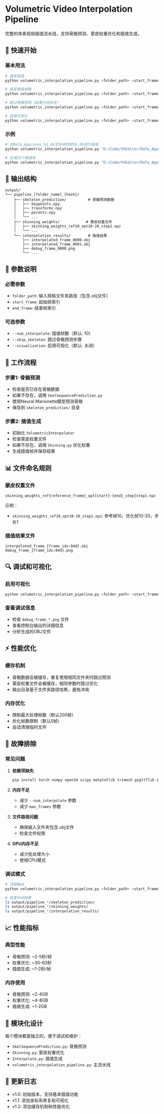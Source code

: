 # Volumetric Video Interpolation Pipeline

完整的体素视频插值流水线，支持骨骼预测、蒙皮权重优化和插值生成。

## 🚀 快速开始

### 基本用法

```bash
# 基本插值
python volumetric_interpolation_pipeline.py <folder_path> <start_frame> <end_frame>

# 指定插值帧数
python volumetric_interpolation_pipeline.py <folder_path> <start_frame> <end_frame> --num_interpolate 20

# 跳过骨骼预测（如果已经存在）
python volumetric_interpolation_pipeline.py <folder_path> <start_frame> <end_frame> --skip_skeleton

# 启用可视化
python volumetric_interpolation_pipeline.py <folder_path> <start_frame> <end_frame> --visualization
```

### 示例

```bash
# 对Rafa_Approves_hd_4k文件夹的帧10-20进行插值
python volumetric_interpolation_pipeline.py "D:/Code/VVEditor/Rafa_Approves_hd_4k" 10 20

# 生成20个插值帧
python volumetric_interpolation_pipeline.py "D:/Code/VVEditor/Rafa_Approves_hd_4k" 10 20 --num_interpolate 20
```

## 📁 输出结构

```
output/
└── pipeline_[folder_name]_[hash]/
    ├── skeleton_prediction/          # 骨骼预测数据
    │   ├── keypoints.npy
    │   ├── transforms.npy
    │   ├── parents.npy
    │   └── ...
    ├── skinning_weights/            # 蒙皮权重文件
    │   ├── skinning_weights_ref10_opt10-20_step1.npz
    │   └── ...
    └── interpolation_results/        # 插值结果
        ├── interpolated_frame_0000.obj
        ├── interpolated_frame_0001.obj
        ├── debug_frame_0000.png
        └── ...
```

## 🔧 参数说明

### 必需参数
- `folder_path`: 输入网格文件夹路径（包含.obj文件）
- `start_frame`: 起始帧索引
- `end_frame`: 结束帧索引

### 可选参数
- `--num_interpolate`: 插值帧数（默认: 10）
- `--skip_skeleton`: 跳过骨骼预测步骤
- `--visualization`: 启用可视化（默认: 关闭）

## 🎯 工作流程

### 步骤1: 骨骼预测
- 检查是否已存在骨骼数据
- 如果不存在，调用 `SkelSequencePrediction.py`
- 使用Neural Marionette模型预测骨骼
- 保存到 `skeleton_prediction/` 目录

### 步骤2: 插值生成
- 初始化 `VolumetricInterpolator`
- 检查蒙皮权重文件
- 如果不存在，调用 `Skinning.py` 优化权重
- 生成插值帧并保存结果

## 📊 文件命名规则

### 蒙皮权重文件
```
skinning_weights_ref{reference_frame}_opt{start}-{end}_step{step}.npz
```

示例：
- `skinning_weights_ref10_opt10-20_step1.npz`: 参考帧10，优化帧10-20，步长1

### 插值结果文件
```
interpolated_frame_{frame_idx:04d}.obj
debug_frame_{frame_idx:04d}.png
```

## 🔍 调试和可视化

### 启用可视化
```bash
python volumetric_interpolation_pipeline.py <folder_path> <start_frame> <end_frame> --visualization
```

### 查看调试信息
- 检查 `debug_frame_*.png` 文件
- 查看控制台输出的详细信息
- 分析生成的OBJ文件

## ⚡ 性能优化

### 缓存机制
- 骨骼数据会被缓存，重复使用相同文件夹时跳过预测
- 蒙皮权重文件会被缓存，相同参数时跳过优化
- 输出目录基于文件夹路径哈希，避免冲突

### 内存优化
- 限制最大处理帧数（默认200帧）
- 优化帧数限制（默认5帧）
- 自动清理临时文件

## 🐛 故障排除

### 常见问题

1. **依赖项缺失**
   ```bash
   pip install torch numpy open3d scipy matplotlib trimesh pygltflib imageio opencv-python
   ```

2. **内存不足**
   - 减少 `--num_interpolate` 参数
   - 减少 `max_frames` 参数

3. **文件路径问题**
   - 确保输入文件夹包含.obj文件
   - 检查文件权限

4. **GPU内存不足**
   - 减少批处理大小
   - 使用CPU模式

### 调试模式

```bash
# 详细输出
python volumetric_interpolation_pipeline.py <folder_path> <start_frame> <end_frame> --visualization

# 检查中间结果
ls output/pipeline_*/skeleton_prediction/
ls output/pipeline_*/skinning_weights/
ls output/pipeline_*/interpolation_results/
```

## 📈 性能指标

### 典型性能
- 骨骼预测: ~2-5秒/帧
- 权重优化: ~30-60秒
- 插值生成: ~1-2秒/帧

### 内存使用
- 骨骼预测: ~2-4GB
- 权重优化: ~4-8GB
- 插值生成: ~1-2GB

## 🔄 模块化设计

每个模块都是独立的，便于调试和维护：

- `SkelSequencePrediction.py`: 骨骼预测
- `Skinning.py`: 蒙皮权重优化
- `Interpolate.py`: 插值生成
- `volumetric_interpolation_pipeline.py`: 主流水线

## 📝 更新日志

- v1.0: 初始版本，支持基本插值功能
- v1.1: 添加坐标系修复和可视化
- v1.2: 添加缓存机制和性能优化 